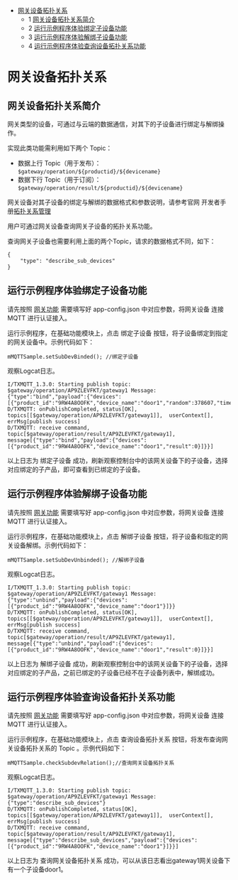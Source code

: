 * [网关设备拓扑关系](#网关设备拓扑关系)
  * 1 [网关设备拓扑关系简介](#网关设备拓扑关系简介)
  * 2 [运行示例程序体验绑定子设备功能](#运行示例程序体验绑定子设备功能)
  * 3 [运行示例程序体验解绑子设备功能](#运行示例程序体验解绑子设备功能)
  * 4 [运行示例程序体验查询设备拓扑关系功能](#运行示例程序体验查询设备拓扑关系功能)

# 网关设备拓扑关系
## 网关设备拓扑关系简介
网关类型的设备，可通过与云端的数据通信，对其下的子设备进行绑定与解绑操作。

实现此类功能需利用如下两个 Topic：

* 数据上行 Topic（用于发布）： `$gateway/operation/${productid}/${devicename}`
* 数据下行 Topic（用于订阅）： `$gateway/operation/result/${productid}/${devicename}`

网关设备对其子设备的绑定与解绑的数据格式和参数说明，请参考官网 开发者手册[拓扑关系管理](https://cloud.tencent.com/document/product/634/45960)

用户可通过网关设备查询网关子设备的拓扑关系功能。

查询网关子设备也需要利用上面的两个Topic，请求的数据格式不同，如下：

```
{
    "type": "describe_sub_devices"
}
```

## 运行示例程序体验绑定子设备功能

请先按照 [网关功能]() 需要填写好 app-config.json 中对应参数，将网关设备 连接MQTT 进行认证接入。

运行示例程序，在基础功能模块上，点击 绑定子设备 按钮，将子设备绑定到指定的网关设备中。示例代码如下：
```
mMQTTSample.setSubDevBinded(); //绑定子设备
```

观察Logcat日志。
```
I/TXMQTT_1.3.0: Starting publish topic: $gateway/operation/AP9ZLEVFKT/gateway1 Message: {"type":"bind","payload":{"devices":[{"product_id":"9RW4A8OOFK","device_name":"door1","random":378607,"timestamp":1600222405,"signmethod":"hmacsha256","authtype":"psk","signature":"k+U\/gN+vtBqifTpvz1XE9CbtbTbN8hQGaFpQ0U6OYtE="}]}}
D/TXMQTT: onPublishCompleted, status[OK], topics[[$gateway/operation/AP9ZLEVFKT/gateway1]],  userContext[], errMsg[publish success]
D/TXMQTT: receive command, topic[$gateway/operation/result/AP9ZLEVFKT/gateway1], message[{"type":"bind","payload":{"devices":[{"product_id":"9RW4A8OOFK","device_name":"door1","result":0}]}}]
```
以上日志为 绑定子设备 成功，刷新观察控制台中的该网关设备下的子设备，选择对应绑定的子产品，即可查看到已绑定的子设备。

## 运行示例程序体验解绑子设备功能

请先按照 [网关功能]() 需要填写好 app-config.json 中对应参数，将网关设备 连接MQTT 进行认证接入。

运行示例程序，在基础功能模块上，点击 解绑子设备 按钮，将子设备和指定的网关设备解绑。示例代码如下：
```
mMQTTSample.setSubDevUnbinded(); //解绑子设备
```

观察Logcat日志。
```
I/TXMQTT_1.3.0: Starting publish topic: $gateway/operation/AP9ZLEVFKT/gateway1 Message: {"type":"unbind","payload":{"devices":[{"product_id":"9RW4A8OOFK","device_name":"door1"}]}}
D/TXMQTT: onPublishCompleted, status[OK], topics[[$gateway/operation/AP9ZLEVFKT/gateway1]],  userContext[], errMsg[publish success]
D/TXMQTT: receive command, topic[$gateway/operation/result/AP9ZLEVFKT/gateway1], message[{"type":"unbind","payload":{"devices":[{"product_id":"9RW4A8OOFK","device_name":"door1","result":0}]}}]
```
以上日志为 解绑子设备 成功，刷新观察控制台中的该网关设备下的子设备，选择对应绑定的子产品，之前已绑定的子设备已经不在子设备列表中，解绑成功。

## 运行示例程序体验查询设备拓扑关系功能

请先按照 [网关功能]() 需要填写好 app-config.json 中对应参数，将网关设备 连接MQTT 进行认证接入。

运行示例程序，在基础功能模块上，点击 查询设备拓扑关系 按钮，将发布查询网关设备拓扑关系的 Topic 。示例代码如下：
```
mMQTTSample.checkSubdevRelation();//查询网关设备拓扑关系
```

观察Logcat日志。
```
I/TXMQTT_1.3.0: Starting publish topic: $gateway/operation/AP9ZLEVFKT/gateway1 Message: {"type":"describe_sub_devices"}
D/TXMQTT: onPublishCompleted, status[OK], topics[[$gateway/operation/AP9ZLEVFKT/gateway1]],  userContext[], errMsg[publish success]
D/TXMQTT: receive command, topic[$gateway/operation/result/AP9ZLEVFKT/gateway1], message[{"type":"describe_sub_devices","payload":{"devices":[{"product_id":"9RW4A8OOFK","device_name":"door1"}]}}]
```
以上日志为 查询网关设备拓扑关系 成功，可以从该日志看出gateway1网关设备下有一个子设备door1。
